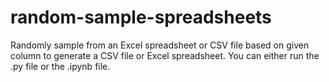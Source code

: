 # random-sample-spreadsheets
Randomly sample from an Excel spreadsheet or CSV file based on given column to generate a CSV file or Excel spreadsheet.
You can either run the .py file or the .ipynb file. 
